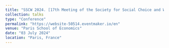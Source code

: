 ```yaml
---
title: "SSCW 2024. [17th Meeting of the Society for Social Choice and Welfare](https://website-50514.eventmaker.io/en)"
collection: talks
type: "Conference"
permalink: "https://website-50514.eventmaker.io/en"
venue: "Paris School of Economics"
date: "03 July 2024"
location: "Paris, France"
---
```

